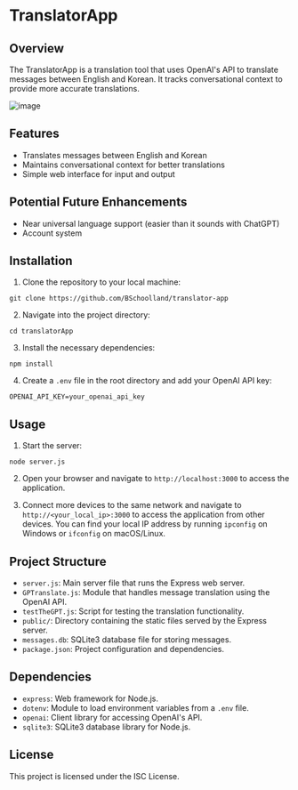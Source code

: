 # TranslatorApp

## Overview

The TranslatorApp is a translation tool that uses OpenAI's API to translate messages between English and Korean. It tracks conversational context to provide more accurate translations.

![image](https://github.com/BSchoolland/translator-app/assets/95189424/0907ef22-b4cc-44b3-84af-b026f5232bdb)

## Features

- Translates messages between English and Korean
- Maintains conversational context for better translations
- Simple web interface for input and output

## Potential Future Enhancements
- Near universal language support (easier than it sounds with ChatGPT)
- Account system

## Installation

1. Clone the repository to your local machine:
```
git clone https://github.com/BSchoolland/translator-app
```

2. Navigate into the project directory:
```
cd translatorApp
```

3. Install the necessary dependencies:
```
npm install
```

4. Create a `.env` file in the root directory and add your OpenAI API key:
```
OPENAI_API_KEY=your_openai_api_key
```

## Usage

1. Start the server:
```
node server.js
```

2. Open your browser and navigate to `http://localhost:3000` to access the application.

3. Connect more devices to the same network and navigate to `http://<your_local_ip>:3000` to access the application from other devices.  You can find your local IP address by running `ipconfig` on Windows or `ifconfig` on macOS/Linux.

## Project Structure

- `server.js`: Main server file that runs the Express web server.
- `GPTranslate.js`: Module that handles message translation using the OpenAI API.
- `testTheGPT.js`: Script for testing the translation functionality.
- `public/`: Directory containing the static files served by the Express server.
- `messages.db`: SQLite3 database file for storing messages.
- `package.json`: Project configuration and dependencies.

## Dependencies

- `express`: Web framework for Node.js.
- `dotenv`: Module to load environment variables from a `.env` file.
- `openai`: Client library for accessing OpenAI's API.
- `sqlite3`: SQLite3 database library for Node.js.

## License

This project is licensed under the ISC License.

